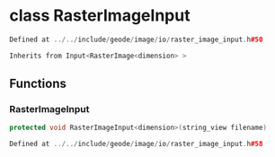 # class RasterImageInput

```cpp
Defined at ../../include/geode/image/io/raster_image_input.h#50
```

```cpp
Inherits from Input<RasterImage<dimension> >
```



## Functions

### RasterImageInput

```cpp
protected void RasterImageInput<dimension>(string_view filename)
```

```cpp
Defined at ../../include/geode/image/io/raster_image_input.h#58
```



